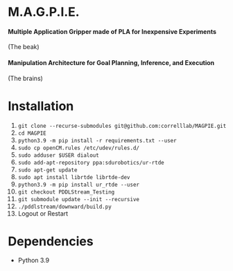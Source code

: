 # M.A.G.P.I.E.
#### **M**ultiple **A**pplication **G**ripper made of **P**LA for **I**nexpensive **E**xperiments
(The beak)
#### **M**anipulation **A**rchitecture for **G**oal **P**lanning, **I**nference, and **E**xecution
(The brains)

# Installation
1. `git clone --recurse-submodules git@github.com:correlllab/MAGPIE.git`
1. `cd MAGPIE`
1. `python3.9 -m pip install -r requirements.txt --user`
1. `sudo cp openCM.rules /etc/udev/rules.d/`
1. `sudo adduser $USER dialout`
1. `sudo add-apt-repository ppa:sdurobotics/ur-rtde` 
1. `sudo apt-get update`
1. `sudo apt install librtde librtde-dev`
1. `python3.9 -m pip install ur_rtde --user`
1. `git checkout PDDLStream_Testing`
1. `git submodule update --init --recursive`
1. `./pddlstream/downward/build.py`
1. Logout or Restart

# Dependencies
* Python 3.9

    
